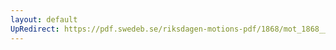```yaml
---
layout: default
UpRedirect: https://pdf.swedeb.se/riksdagen-motions-pdf/1868/mot_1868__ak__00267.pdf
---
```

